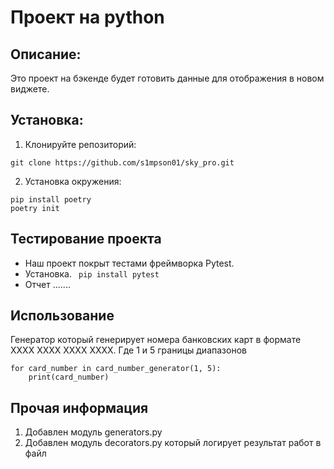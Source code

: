# Проект на python

## Описание:

Это проект на бэкенде будет готовить данные 
для отображения в новом виджете.

## Установка:

1. Клонируйте репозиторий:
```
git clone https://github.com/s1mpson01/sky_pro.git
```
2. Установка окружения:
```
pip install poetry
poetry init
```
## Тестирование проекта
* Наш проект покрыт тестами фреймворка Pytest.
* Установка. ` pip install pytest`
* Отчет .......


## Использование
Генератор который генерирует 
номера банковских карт в формате 
XXXX XXXX XXXX XXXX. Где 1 и 5 границы диапазонов
```
for card_number in card_number_generator(1, 5):
    print(card_number)
```
## Прочая информация
1. Добавлен модуль generators.py
2. Добавлен модуль decorators.py 
который логирует результат работ в файл 
